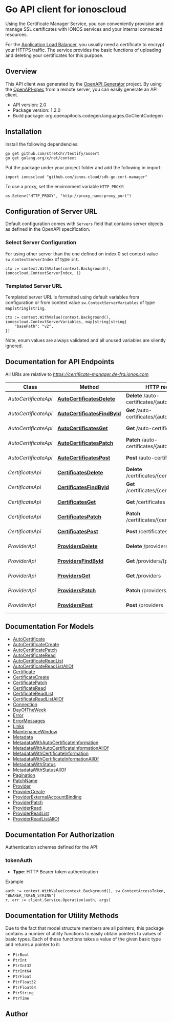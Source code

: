 # Go API client for ionoscloud

Using the Certificate Manager Service, you can conveniently provision and manage SSL certificates 
with IONOS services and your internal connected resources. 

For the [Application Load Balancer](https://api.ionos.com/docs/cloud/v6/#Application-Load-Balancers-get-datacenters-datacenterId-applicationloadbalancers),
you usually need a certificate to encrypt your HTTPS traffic.
The service provides the basic functions of uploading and deleting your certificates for this purpose.

## Overview
This API client was generated by the [OpenAPI Generator](https://openapi-generator.tech) project.  By using the [OpenAPI-spec](https://www.openapis.org/) from a remote server, you can easily generate an API client.

- API version: 2.0
- Package version: 1.2.0
- Build package: org.openapitools.codegen.languages.GoClientCodegen

## Installation

Install the following dependencies:

```shell
go get github.com/stretchr/testify/assert
go get golang.org/x/net/context
```

Put the package under your project folder and add the following in import:

```golang
import ionoscloud "github.com/ionos-cloud/sdk-go-cert-manager"
```

To use a proxy, set the environment variable `HTTP_PROXY`:

```golang
os.Setenv("HTTP_PROXY", "http://proxy_name:proxy_port")
```

## Configuration of Server URL

Default configuration comes with `Servers` field that contains server objects as defined in the OpenAPI specification.

### Select Server Configuration

For using other server than the one defined on index 0 set context value `sw.ContextServerIndex` of type `int`.

```golang
ctx := context.WithValue(context.Background(), ionoscloud.ContextServerIndex, 1)
```

### Templated Server URL

Templated server URL is formatted using default variables from configuration or from context value `sw.ContextServerVariables` of type `map[string]string`.

```golang
ctx := context.WithValue(context.Background(), ionoscloud.ContextServerVariables, map[string]string{
	"basePath": "v2",
})
```

Note, enum values are always validated and all unused variables are silently ignored.

## Documentation for API Endpoints

All URIs are relative to *https://certificate-manager.de-fra.ionos.com*

Class | Method | HTTP request | Description
------------ | ------------- | ------------- | -------------
*AutoCertificateApi* | [**AutoCertificatesDelete**](docs/api/AutoCertificateApi.md#autocertificatesdelete) | **Delete** /auto-certificates/{autoCertificateId} | Delete AutoCertificate
*AutoCertificateApi* | [**AutoCertificatesFindById**](docs/api/AutoCertificateApi.md#autocertificatesfindbyid) | **Get** /auto-certificates/{autoCertificateId} | Retrieve AutoCertificate
*AutoCertificateApi* | [**AutoCertificatesGet**](docs/api/AutoCertificateApi.md#autocertificatesget) | **Get** /auto-certificates | Retrieve all AutoCertificate
*AutoCertificateApi* | [**AutoCertificatesPatch**](docs/api/AutoCertificateApi.md#autocertificatespatch) | **Patch** /auto-certificates/{autoCertificateId} | Updates AutoCertificate
*AutoCertificateApi* | [**AutoCertificatesPost**](docs/api/AutoCertificateApi.md#autocertificatespost) | **Post** /auto-certificates | Create AutoCertificate
*CertificateApi* | [**CertificatesDelete**](docs/api/CertificateApi.md#certificatesdelete) | **Delete** /certificates/{certificateId} | Delete Certificate
*CertificateApi* | [**CertificatesFindById**](docs/api/CertificateApi.md#certificatesfindbyid) | **Get** /certificates/{certificateId} | Retrieve Certificate
*CertificateApi* | [**CertificatesGet**](docs/api/CertificateApi.md#certificatesget) | **Get** /certificates | Retrieve all Certificate
*CertificateApi* | [**CertificatesPatch**](docs/api/CertificateApi.md#certificatespatch) | **Patch** /certificates/{certificateId} | Updates Certificate
*CertificateApi* | [**CertificatesPost**](docs/api/CertificateApi.md#certificatespost) | **Post** /certificates | Create Certificate
*ProviderApi* | [**ProvidersDelete**](docs/api/ProviderApi.md#providersdelete) | **Delete** /providers/{providerId} | Delete Provider
*ProviderApi* | [**ProvidersFindById**](docs/api/ProviderApi.md#providersfindbyid) | **Get** /providers/{providerId} | Retrieve Provider
*ProviderApi* | [**ProvidersGet**](docs/api/ProviderApi.md#providersget) | **Get** /providers | Retrieve all Provider
*ProviderApi* | [**ProvidersPatch**](docs/api/ProviderApi.md#providerspatch) | **Patch** /providers/{providerId} | Updates Provider
*ProviderApi* | [**ProvidersPost**](docs/api/ProviderApi.md#providerspost) | **Post** /providers | Create Provider


## Documentation For Models

 - [AutoCertificate](docs/models/AutoCertificate.md)
 - [AutoCertificateCreate](docs/models/AutoCertificateCreate.md)
 - [AutoCertificatePatch](docs/models/AutoCertificatePatch.md)
 - [AutoCertificateRead](docs/models/AutoCertificateRead.md)
 - [AutoCertificateReadList](docs/models/AutoCertificateReadList.md)
 - [AutoCertificateReadListAllOf](docs/models/AutoCertificateReadListAllOf.md)
 - [Certificate](docs/models/Certificate.md)
 - [CertificateCreate](docs/models/CertificateCreate.md)
 - [CertificatePatch](docs/models/CertificatePatch.md)
 - [CertificateRead](docs/models/CertificateRead.md)
 - [CertificateReadList](docs/models/CertificateReadList.md)
 - [CertificateReadListAllOf](docs/models/CertificateReadListAllOf.md)
 - [Connection](docs/models/Connection.md)
 - [DayOfTheWeek](docs/models/DayOfTheWeek.md)
 - [Error](docs/models/Error.md)
 - [ErrorMessages](docs/models/ErrorMessages.md)
 - [Links](docs/models/Links.md)
 - [MaintenanceWindow](docs/models/MaintenanceWindow.md)
 - [Metadata](docs/models/Metadata.md)
 - [MetadataWithAutoCertificateInformation](docs/models/MetadataWithAutoCertificateInformation.md)
 - [MetadataWithAutoCertificateInformationAllOf](docs/models/MetadataWithAutoCertificateInformationAllOf.md)
 - [MetadataWithCertificateInformation](docs/models/MetadataWithCertificateInformation.md)
 - [MetadataWithCertificateInformationAllOf](docs/models/MetadataWithCertificateInformationAllOf.md)
 - [MetadataWithStatus](docs/models/MetadataWithStatus.md)
 - [MetadataWithStatusAllOf](docs/models/MetadataWithStatusAllOf.md)
 - [Pagination](docs/models/Pagination.md)
 - [PatchName](docs/models/PatchName.md)
 - [Provider](docs/models/Provider.md)
 - [ProviderCreate](docs/models/ProviderCreate.md)
 - [ProviderExternalAccountBinding](docs/models/ProviderExternalAccountBinding.md)
 - [ProviderPatch](docs/models/ProviderPatch.md)
 - [ProviderRead](docs/models/ProviderRead.md)
 - [ProviderReadList](docs/models/ProviderReadList.md)
 - [ProviderReadListAllOf](docs/models/ProviderReadListAllOf.md)


## Documentation For Authorization


Authentication schemes defined for the API:
### tokenAuth

- **Type**: HTTP Bearer token authentication

Example

```golang
auth := context.WithValue(context.Background(), sw.ContextAccessToken, "BEARER_TOKEN_STRING")
r, err := client.Service.Operation(auth, args)
```


## Documentation for Utility Methods

Due to the fact that model structure members are all pointers, this package contains
a number of utility functions to easily obtain pointers to values of basic types.
Each of these functions takes a value of the given basic type and returns a pointer to it:

* `PtrBool`
* `PtrInt`
* `PtrInt32`
* `PtrInt64`
* `PtrFloat`
* `PtrFloat32`
* `PtrFloat64`
* `PtrString`
* `PtrTime`

## Author



